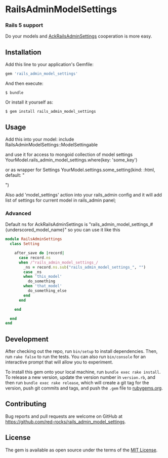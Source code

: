 # RailsAdminModelSettings

### Rails 5 support

Do your models and [AckRailsAdminSettings](https://github.com/red-rocks/rails_admin_settings) cooperation is more easy.

## Installation

Add this line to your application's Gemfile:

```ruby
gem 'rails_admin_model_settings'
```

And then execute:

    $ bundle

Or install it yourself as:

    $ gem install rails_admin_model_settings

## Usage

Add this into your model:
    include RailsAdminModelSettings::ModelSettingable

and use it for access to mongoid collection of model settings
    YourModel.rails_admin_model_settings.where(key: 'some_key')

or as wrapper for Settings
    YourModel.settings.some_setting(kind: :html, default: "<p></p>")

Also add 'model_settings' action into your rails_admin config and it will add list of settings for current model in rails_admin panel;

### Advanced

Default ns for AckRailsAdminSettings is "rails_admin_model_settings_#{underscored_model_name}" so you can use it like this
```ruby
module RailsAdminSettings
  class Setting

    after_save do |record|
      case record.ns
      when /^rails_admin_model_settings_/
        _ns = record.ns.sub("rails_admin_model_settings_", "")
        case _ns
        when 'this_model'
          do_something
        when 'that_model'
          do_something_else
        end
      end

    end

  end
end
```

## Development

After checking out the repo, run `bin/setup` to install dependencies. Then, run `rake false` to run the tests. You can also run `bin/console` for an interactive prompt that will allow you to experiment.

To install this gem onto your local machine, run `bundle exec rake install`. To release a new version, update the version number in `version.rb`, and then run `bundle exec rake release`, which will create a git tag for the version, push git commits and tags, and push the `.gem` file to [rubygems.org](https://rubygems.org).

## Contributing

Bug reports and pull requests are welcome on GitHub at https://github.com/red-rocks/rails_admin_model_settings.


## License

The gem is available as open source under the terms of the [MIT License](http://opensource.org/licenses/MIT).

